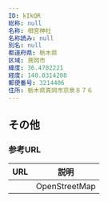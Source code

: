 ```yaml
---
ID: kIkQR
総称: null
名称: 相宮神社
名称読み: null
別名: null
都道府県: 栃木県
区域: 真岡市
緯度: 36.4782221
経度: 140.0314208
郵便番号: 3214406
住所: 栃木県真岡市京泉８７６
---
```


## その他

### 参考URL

| URL | 説明          |
| --- | ------------- |
|     | OpenStreetMap |
